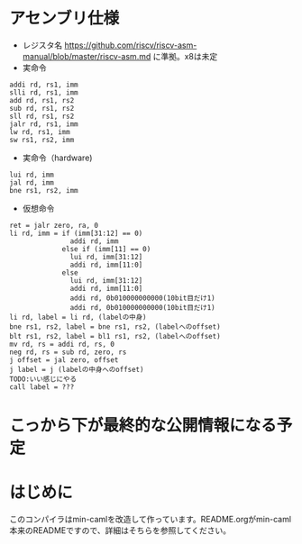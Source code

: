 # アセンブリ仕様
* レジスタ名
  https://github.com/riscv/riscv-asm-manual/blob/master/riscv-asm.md
  に準拠。x8は未定
* 実命令
```
addi rd, rs1, imm
slli rd, rs1, imm
add rd, rs1, rs2
sub rd, rs1, rs2
sll rd, rs1, rs2
jalr rd, rs1, imm
lw rd, rs1, imm
sw rs1, rs2, imm
```
* 実命令（hardware)
```
lui rd, imm
jal rd, imm
bne rs1, rs2, imm
```
* 仮想命令
```
ret = jalr zero, ra, 0
li rd, imm = if (imm[31:12] == 0)
               addi rd, imm
             else if (imm[11] == 0)
               lui rd, imm[31:12]
               addi rd, imm[11:0]
             else
               lui rd, imm[31:12]
               addi rd, imm[11:0]
               addi rd, 0b010000000000(10bit目だけ1)
               addi rd, 0b010000000000(10bit目だけ1)
li rd, label = li rd, (labelの中身)
bne rs1, rs2, label = bne rs1, rs2, (labelへのoffset)
blt rs1, rs2, label = bl1 rs1, rs2, (labelへのoffset)
mv rd, rs = addi rd, rs, 0
neg rd, rs = sub rd, zero, rs
j offset = jal zero, offset
j label = j (labelの中身へのoffset)
TODO:いい感じにやる
call label = ???
```

# こっから下が最終的な公開情報になる予定

# はじめに
このコンパイラはmin-camlを改造して作っています。README.orgがmin-caml本来のREADMEですので、詳細はそちらを参照してください。  
